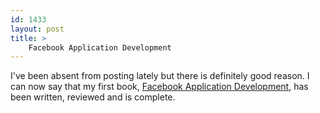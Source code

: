 ```yaml
---
id: 1433
layout: post
title: >
    Facebook Application Development
---
```


I've been absent from posting lately but there is definitely good reason. I can now say that my first book, <a href="http://www.amazon.com/Facebook-Application-Development-N-Gerakines/dp/0470246669">Facebook Application Development</a>, has been written, reviewed and is complete.
